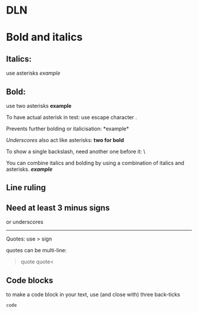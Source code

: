 # DLN
# Bold and italics
## Italics:
use asterisks *example*
## Bold:
use two asterisks **example**

To have actual asterisk in test: use escape character \.

Prevents further bolding or italicisation: \*example*


_Underscores_ also act like asterisks: __two for bold__

To show a single backslash, need another one before it: \\

You can combine italics and bolding by using a combination of italics and asterisks. _**example**_
## Line ruling

Need at least 3 minus signs
---
or underscores
___

Quotes: use > sign

quotes can be multi-line:
>quote
quote<

## Code blocks

to make a code block in your text, use (and close with) three back-ticks

```code```
